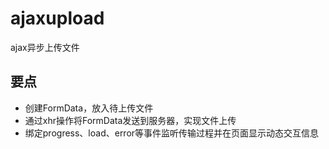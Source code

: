 # ajaxupload
ajax异步上传文件
## 要点
* 创建FormData，放入待上传文件
* 通过xhr操作将FormData发送到服务器，实现文件上传
* 绑定progress、load、error等事件监听传输过程并在页面显示动态交互信息